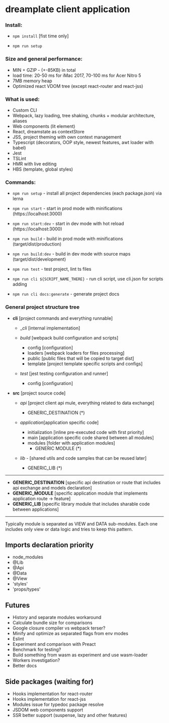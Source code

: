 # dreamplate client application

### Install:

  - `npm install` [fist time only]

  - `npm run setup`

### Size and general performance:

  - MIN + GZIP - (+-85KB) in total
  - load time: 20-50 ms for iMac 2017, 70-100 ms for Acer Nitro 5
  - 7MB memory heap
  - Optimized react VDOM tree (except react-router and react-jss)

### What is used:

  - Custom CLI
  - Webpack, lazy loading, tree shaking, chunks + modular architecture, aliases
  - Web components (lit element)
  - React, dreamstate as contextStore
  - JSS, project theming with own context management
  - Typescript (decorators, OOP style, newest features, awt loader with babel)
  - Jest
  - TSLint
  - HMR with live editing
  - HBS (template, global styles)

### Commands:

  - `npm run setup` - install all project dependencies (each package.json) via lerna

  - `npm run start` - start in prod mode with minifications (https://localhost:3000)

  - `npm run start:dev` - start in dev mode with hot reload (https://localhost:3000)
   
  - `npm run build` - build in prod mode with minifications (target/dist/production)

  - `npm run build:dev` - build in dev mode with source maps (target/dist/development)

  - `npm run test` - test project, lint ts files

  - `npm run cli ${SCRIPT_NAME_THERE}` - run cli script, use cli.json for scripts adding

  - `npm run cli docs:generate` - generate project docs

### General project structure tree

  - **cli** [project commands and everything runnable]

    - __cli_ [internal implementation]

    - _build_ [webpack build configuration and scripts]
       - config [configuration]
       - loaders [webpack loaders for files processing]
       - public [public files that will be copied to target dist]
       - template [project template specific scripts and configs]

    - _test_ [jest testing configuration and runner]
       - config [configuration]

  - **src** [project source code]
  
    - _api_ [project client api mule, everything related to data exchange]
      - GENERIC_DESTINATION (*)

    - _application_[application specific code]
      - initialization [inline pre-executed code with first priority]
      - main [application specific code shared between all modules]
      - modules [folder with application modules]
        - GENERIC MODULE (*)

    - _lib_ - [shared utils and code samples that can be reused later]
      - GENERIC_LIB (*)

  ---

  + **GENERIC_DESTINATION** [specific api destination or route that includes api exchange and models declaration]
  + **GENERIC_MODULE** [specific application module that implements application route -> feature]
  + **GENERIC_LIB** [specific library module that includes sharable code between applications]

  --- 
  
  Typically module is separated as VIEW and DATA sub-modules. Each one includes only view or data logic and tries to keep this pattern.

## Imports declaration priority

 - node_modules
 - @Lib
 - @Api
 - @Data
 - @View
 - 'styles'
 - 'props/types'

## Futures

  - History and separate modules workaround
  - Calculate bundle size for comparisons
  - Google closure compiler vs webpack terser?
  - Minify and optimize as separated flags from env modes
  - Eslint
  - Experiment and comparison with Preact
  - Benchmark for testing?
  - Build something from wasm as experiment and use wasm-loader
  - Workers investigation?
  - Better docs

## Side packages (waiting for)

  - Hooks implementation for react-router
  - Hooks implementation for react-jss
  - Modules issue for typedoc package resolve
  - JSDOM web components support
  - SSR better support (suspense, lazy and other features)

